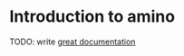 # Introduction to amino

TODO: write [great documentation](http://jacobian.org/writing/what-to-write/)
